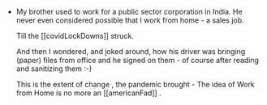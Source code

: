 - My brother used to work for a public sector corporation in India. He never even considered possible that I work from home - a sales job.
  
  Till the [[covidLockDowns]] struck.
  
  And then I wondered,  and joked around, how his driver was bringing (paper) files from office and he signed on them - of course after reading and sanitizing them :-)
  
  This is the extent of change , the pandemic brought - The idea of Work from Home is no more an [[americanFad]] .